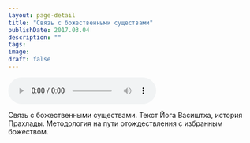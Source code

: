 ```yaml
---
layout: page-detail
title: "Связь с божественными существами"
publishDate: 2017.03.04
description: ""
tags:
image:
draft: false
---
```


<audio title="2017.03.04 - Связь с божественными существами.mp3" src="https://filer-api.advayta.org/v1.0/public/files/75889" controls=""></audio>

 Связь с божественными существами. Текст Йога Васиштха, история Прахлады. Методология на пути отождествления с избранным божеством. 

  
